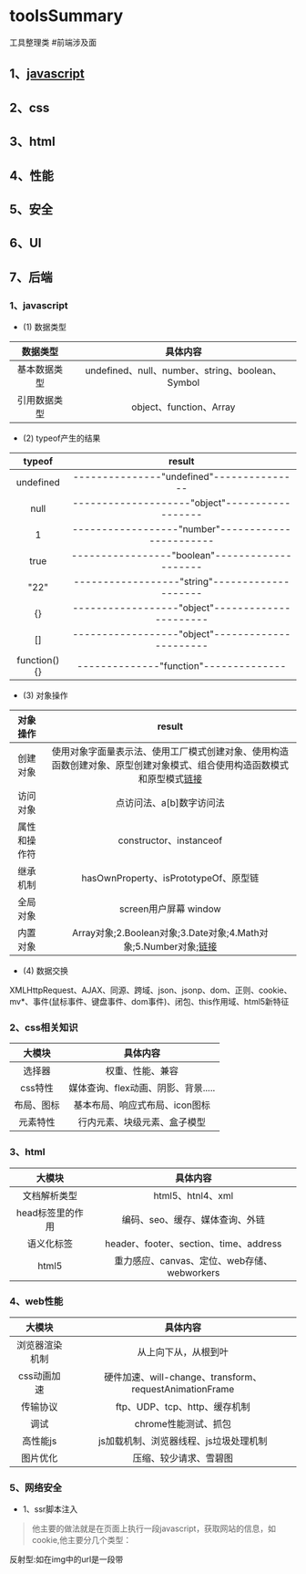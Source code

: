 # toolsSummary
工具整理类
#前端涉及面

## 1、[javascript](#)
## 2、css
## 3、html
## 4、性能
## 5、安全
## 6、UI
## 7、后端


### 1、javascript

+ (1) 数据类型


|数据类型|具体内容|
|:-:|:-:|
|基本数据类型|undefined、null、number、string、boolean、Symbol|
|引用数据类型|object、function、Array|

+ (2) typeof产生的结果


|typeof|result|
|:-:|:-:|
|undefined|---------------"undefined"---------------|
|null|--------------------"object"------------------|
|1|------------------"number"-----------------------|
|true|-----------------"boolean"--------------------|
|"22"|------------------"string"--------------------|
|{}|------------------"object"----------------------|
|[]|------------------"object"----------------------|
|function(){}|--------------"function"--------------|

+ (3) 对象操作


|对象操作|result|
|:-:|:-:|
|创建对象|使用对象字面量表示法、使用工厂模式创建对象、使用构造函数创建对象、原型创建对象模式、组合使用构造函数模式和原型模式[链接](http://www.jb51.net/article/107012.htm)|
|访问对象|点访问法、a[b]数字访问法|
|属性和操作符|constructor、instanceof|
|继承机制|hasOwnProperty、isPrototypeOf、原型链|
|全局对象|screen用户屏幕 window|
|内置对象|Array对象;2.Boolean对象;3.Date对象;4.Math对象;5.Number对象;[链接](http://www.jb51.net/article/85831.htm)|

+ (4) 数据交换
 

 XMLHttpRequest、AJAX、同源、跨域、json、jsonp、dom、正则、cookie、mv*、事件(鼠标事件、键盘事件、dom事件)、闭包、this作用域、html5新特征


### 2、css相关知识

|大模块|具体内容|
|:-:|:-:|
|选择器|权重、性能、兼容|
|css特性|媒体查询、flex动画、阴影、背景.....|
|布局、图标|基本布局、响应式布局、icon图标|
|元素特性|行内元素、块级元素、盒子模型|


### 3、html

|大模块|具体内容|
|:-:|:-:|
|文档解析类型|html5、htnl4、xml|
|head标签里的作用|编码、seo、缓存、媒体查询、外链|
|语义化标签|header、footer、section、time、address|
|html5|重力感应、canvas、定位、web存储、webworkers|

### 4、web性能

|大模块|具体内容|
|:-:|:-:|
|浏览器渲染机制|从上向下从，从根到叶|
|css动画加速|硬件加速、will-change、transform、requestAnimationFrame|
|传输协议|ftp、UDP、tcp、http、缓存机制|
|调试|chrome性能测试、抓包|
|高性能js|js加载机制、浏览器线程、js垃圾处理机制|
|图片优化|压缩、较少请求、雪碧图|

### 5、网络安全

+ 1、ssr脚本注入

>他主要的做法就是在页面上执行一段javascript，获取网站的信息，如cookie,他主要分几个类型：

反射型:如在img中的url是一段带<script>的代码；他主要是设计一个url来获取客户信息

保存型：这种是脚本保存在数据库中，不经过滤就存储并显示给用户。实现这个过程主要分两步，先将恶意代码数据提交给服务器；然后服务器再将恶意代码返回给客户端，执行恶意代码；

基于DOM型：攻击者发送网页======》诱导用户登陆========》拿到用户的cookie或者session==========》伪装该用户

防御措施：校验用户输入和校验Id类型，正则匹配； 在页面输出之前先进行转义，html编码，javascript编码；url编码； csp

+ 2、CSRF跨站请求伪造

> 他主要做的是，攻击者盗用你的登录信息，以你的身份模拟发送各种请求。要完成一次CSRF攻击，受害者必须完成两个步骤

登录受信任网站A，并在本地生成cookie,在不退出A的情况下，访问危险网站B。你登录了一个网站后，不再打开一个tab页面并访问另外的网站，
特别是现在浏览器都是支持多tab的。关闭本地的浏览器后，本地的Cookie不会立刻过期。

防御措施: 正确使用GET、POST和Cookie； 在非GET请求中增加伪随机数；

随机数的增加主要有三个方式：
 - 为每个用户生成一个唯一的cookie token,所有表单都包含同一个伪随机值
 - 每个请求都是用验证码，这个方案完美，因为要多次输入验证码，所以用户友好性很差，所以不适合实际运用
 - 不同的表单包含一个不同的伪随机值

 + 3、HTTP劫持：主要是运营商，预防的方法是https

 + 4、DNS劫持